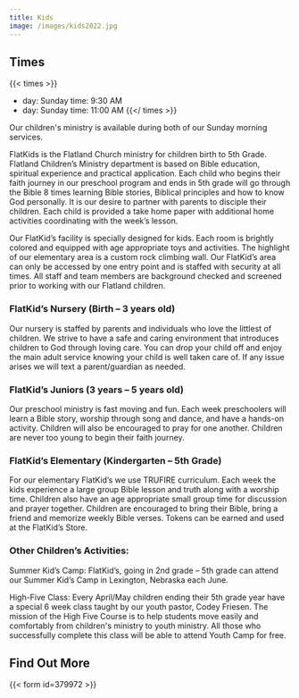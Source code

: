 ```yaml
---
title: Kids
image: /images/kids2022.jpg
---
```


## Times

{{< times >}}
- day: Sunday
  time: 9:30 AM
- day: Sunday
  time: 11:00 AM
{{</ times >}}
  
Our children's ministry is available during both of our Sunday morning services.

FlatKids is the Flatland Church ministry for children birth to 5th Grade. Flatland Children’s Ministry department is based on Bible education, spiritual experience and practical application. Each child who begins their faith journey in our preschool program and ends in 5th grade will go through the Bible 8 times learning Bible stories, Biblical principles and how to know God personally. It is our desire to partner with parents to disciple their children. Each child is provided a take home paper with additional home activities coordinating with the week’s lesson.

Our FlatKid’s facility is specially designed for kids. Each room is brightly colored and equipped with age appropriate toys and activities. The highlight of our elementary area is a custom rock climbing wall. Our FlatKid’s area can only be accessed by one entry point and is staffed with security at all times. All staff and team members are background checked and screened prior to working with our Flatland children.

### FlatKid’s Nursery (Birth – 3 years old)

Our nursery is staffed by parents and individuals who love the littlest of children. We strive to have a safe and caring environment that introduces children to God through loving care. You can drop your child off and enjoy the main adult service knowing your child is well taken care of. If any issue arises we will text a parent/guardian as needed.

### FlatKid’s Juniors (3 years – 5 years old)

Our preschool ministry is fast moving and fun. Each week preschoolers will learn a Bible story, worship through song and dance, and have a hands-on activity. Children will also be encouraged to pray for one another. Children are never too young to begin their faith journey.

### FlatKid’s Elementary (Kindergarten – 5th Grade)

For our elementary FlatKid’s we use TRUFIRE curriculum. Each week the kids experience a large group Bible lesson and truth along with a worship time. Children also have an age appropriate small group time for discussion and prayer together.  Children are encouraged to bring their Bible, bring a friend and memorize weekly Bible verses. Tokens can be earned and used at the FlatKid’s Store.

### Other Children’s Activities:

Summer Kid’s Camp: FlatKid’s, going in 2nd grade – 5th grade can attend our Summer Kid’s Camp in Lexington, Nebraska each June.

High-Five Class: Every April/May children ending their 5th grade year have a special 6 week class taught by our youth pastor, Codey Friesen. The mission of the High Five Course is to help students move easily and comfortably from children's ministry to youth ministry. All those who successfully complete this class will be able to attend Youth Camp for free.

## Find Out More

{{< form id=379972 >}}